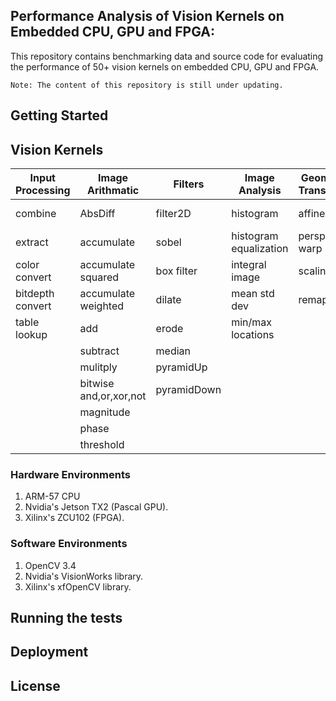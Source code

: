 ## Performance Analysis of Vision Kernels on Embedded CPU, GPU and FPGA:
This repository contains benchmarking data and source code for evaluating the performance of 50+ vision kernels on embedded CPU, GPU and FPGA.
 
```
Note: The content of this repository is still under updating.
```

## Getting Started


## Vision Kernels

 
| Input Processing | Image Arithmatic | Filters       |  Image Analysis | Geometric Transforms|  Features  | Flow and Depts|
| -------------    | -------------    | ------------- | -------------   |    -------------    | ---------- | ----------    |
| combine          | AbsDiff          |  filter2D     | histogram       | affine warp         | canny      | OF pyramid    |
| extract          | accumulate       |  sobel        |histogram equalization|perspective warp| fast       | stereoBM      | 
| color convert    |accumulate squared|  box filter   |integral image   | scaling             | harris     |               |
| bitdepth convert |accumulate weighted| dilate       |mean std dev     | remap               |            |               | 
| table lookup     | add              |  erode        |min/max locations|                     |            |               | 
|                  | subtract         |  median       |                 |                     |            |               | 
|                  | mulitply         | pyramidUp     |                 |                     |            |               | 
|             | bitwise and,or,xor,not| pyramidDown   |                 |                     |            |               | 
|                  | magnitude        |               |                 |                     |            |               | 
|                  | phase            |               |                 |                     |            |               |
|                  | threshold        |               |                 |                     |            |               | 


### Hardware Environments
1. ARM-57 CPU
2. Nvidia's Jetson TX2 (Pascal GPU).
3. Xilinx's ZCU102 (FPGA).

### Software Environments
1. OpenCV 3.4
2. Nvidia's VisionWorks library.
3. Xilinx's xfOpenCV library.

## Running the tests
 
## Deployment
 


## License
